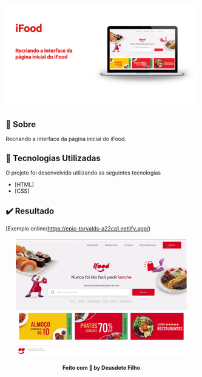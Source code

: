 <h1 align="center">
  <img src="/github/logo.png">
<br>

<a id="sobre"></a>

## :bookmark: Sobre

Recriando a interface da página inicial do iFood.

## :rocket: Tecnologias Utilizadas

O projeto foi desenvolvido utilizando as seguintes tecnologias

- [HTML]
- [CSS]

## :heavy_check_mark: Resultado


[Exemplo online(https://epic-torvalds-a22ca1.netlify.app/)


<h4 align="center">
    <img alt="Home" title="#home" width="450px" src="github/gif.gif">
</h4>

<h4 align="center">
    Feito com 💜 by Deusdete Filho</a>
</h4>
